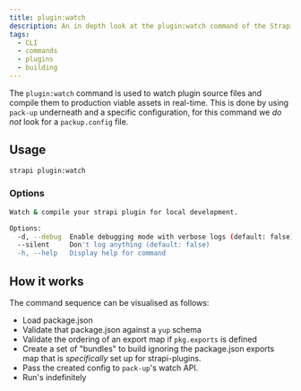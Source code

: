 ```yaml
---
title: plugin:watch
description: An in depth look at the plugin:watch command of the Strapi CLI
tags:
  - CLI
  - commands
  - plugins
  - building
---
```


The `plugin:watch` command is used to watch plugin source files and compile them to production viable assets in real-time.
This is done by using `pack-up` underneath and a specific configuration, for this command we _do not_ look for a `packup.config` file.

## Usage

```bash
strapi plugin:watch
```

### Options

```bash
Watch & compile your strapi plugin for local development.

Options:
  -d, --debug  Enable debugging mode with verbose logs (default: false)
  --silent     Don't log anything (default: false)
  -h, --help   Display help for command
```

## How it works

The command sequence can be visualised as follows:

- Load package.json
- Validate that package.json against a `yup` schema
- Validate the ordering of an export map if `pkg.exports` is defined
- Create a set of "bundles" to build ignoring the package.json exports map that is _specifically_ set up for strapi-plugins.
- Pass the created config to `pack-up`'s watch API.
- Run's indefinitely
